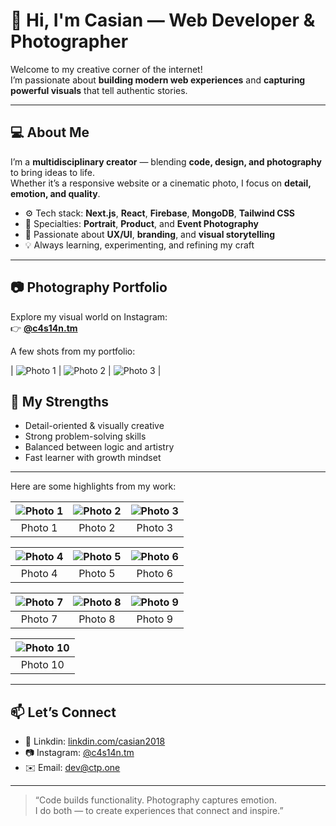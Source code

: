 # 👋 Hi, I'm Casian — Web Developer & Photographer

Welcome to my creative corner of the internet!  
I’m passionate about **building modern web experiences** and **capturing powerful visuals** that tell authentic stories.

---

## 💻 About Me

I’m a **multidisciplinary creator** — blending **code, design, and photography** to bring ideas to life.  
Whether it’s a responsive website or a cinematic photo, I focus on **detail, emotion, and quality**.

- ⚙️ Tech stack: **Next.js**, **React**, **Firebase**, **MongoDB**, **Tailwind CSS**
- 📸 Specialties: **Portrait**, **Product**, and **Event Photography**
- 🎨 Passionate about **UX/UI**, **branding**, and **visual storytelling**
- 💡 Always learning, experimenting, and refining my craft

---
## 📷 Photography Portfolio

Explore my visual world on Instagram:  
👉 [**@c4s14n.tm**](https://www.instagram.com/c4s14n.tm/)

A few shots from my portfolio:

| ![Photo 1]([https://www.instagram.com/p/DJwz3tCotRj/media/?size=l](https://scontent.cdninstagram.com/v/t51.75761-15/497857800_18001712969782635_2001378931413570352_n.jpg?stp=dst-jpg_e35_tt6&_nc_cat=111&ig_cache_key=MzYzNDYzMzAyNzU5Mzg4NDc3MQ%3D%3D.3-ccb1-7&ccb=1-7&_nc_sid=58cdad&efg=eyJ2ZW5jb2RlX3RhZyI6InhwaWRzLjE0NDB4MTgwMC5zZHIuQzMifQ%3D%3D&_nc_ohc=dRCckfjt_hcQ7kNvwGU1OGu&_nc_oc=Adkb0FQ-DKdG0OyIPCdio4Bi20hrZqM2RJ_HMm1h9E8u2YskI61VjgPe2p5Vs3DZg2A&_nc_ad=z-m&_nc_cid=0&_nc_zt=23&_nc_ht=scontent.cdninstagram.com&_nc_gid=kjyPUJjJaZP1yq3IZ1v5qw&oh=00_AfdyIsi7cU9-pWfPxA3hh7wPdHDCitBYf59GS5I1pUiZMQ&oe=68EC2C52)) | ![Photo 2](https://via.placeholder.com/300x300.png?text=Photo+2) | ![Photo 3](https://via.placeholder.com/300x300.png?text=Photo+3) |


## 🧠 My Strengths

- Detail-oriented & visually creative  
- Strong problem-solving skills  
- Balanced between logic and artistry  
- Fast learner with growth mindset  

---

Here are some highlights from my work:

| ![Photo 1](./images/1.jpg) | ![Photo 2](./images/2.jpg) | ![Photo 3](./images/3.jpg) |
|:---:|:---:|:---:|
| Photo 1 | Photo 2 | Photo 3 |

| ![Photo 4](./images/4.jpg) | ![Photo 5](./images/5.jpg) | ![Photo 6](./images/6.jpg) |
|:---:|:---:|:---:|
| Photo 4 | Photo 5 | Photo 6 |

| ![Photo 7](./images/7.jpg) | ![Photo 8](./images/8.jpg) | ![Photo 9](./images/9.jpg) |
|:---:|:---:|:---:|
| Photo 7 | Photo 8 | Photo 9 |

| ![Photo 10](./images/10.jpg) |
|:---:|
| Photo 10 |

---

## 📫 Let’s Connect

- 💼 Linkdin: [linkdin.com/casian2018]([https://www.linkedin.com/in/oprea-casian-george-a4461020a/](https://www.linkedin.com/in/casian-oprea-a4461020a/))  
- 📷 Instagram: [@c4s14n.tm](https://www.instagram.com/c4s14n.tm/)  
- ✉️ Email: [dev@ctp.one](mailto:dev@ctp.one)  

---

> “Code builds functionality. Photography captures emotion.  
> I do both — to create experiences that connect and inspire.”
